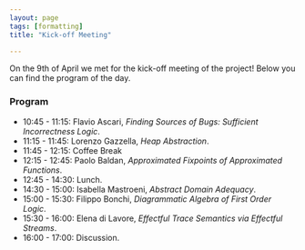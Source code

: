 ```yaml
---
layout: page
tags: [formatting]
title: "Kick-off Meeting"

---
```


On the 9th of April we met for the kick-off meeting of the project! 
Below you can find the program of the day. 

### Program

 * 10:45 - 11:15: Flavio Ascari, _Finding Sources of Bugs: Sufficient Incorrectness Logic_.
 * 11:15 - 11:45: Lorenzo Gazzella, _Heap Abstraction_.
 * 11:45 - 12:15: Coffee Break
 * 12:15 - 12:45: Paolo Baldan, _Approximated Fixpoints of Approximated Functions_.
 * 12:45 - 14:30: Lunch.
 * 14:30 - 15:00: Isabella Mastroeni, _Abstract Domain Adequacy_.
 * 15:00 - 15:30: Filippo Bonchi, _Diagrammatic Algebra of First Order Logic_.
 * 15:30 - 16:00: Elena di Lavore, _Effectful Trace Semantics via Effectful Streams_.
 * 16:00 - 17:00: Discussion.
